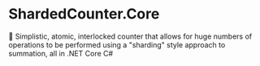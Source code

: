 # ShardedCounter.Core
🎰 Simplistic, atomic, interlocked counter that allows for huge numbers of operations to be performed using a "sharding" style approach to summation, all in .NET Core C#
